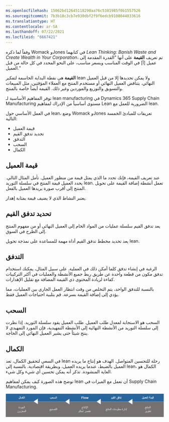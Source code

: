 ```yaml
---
ms.openlocfilehash: 15062bd12645118290aa76c5381985f0b1557526
ms.sourcegitcommit: 7b3b18c3cb7e930dbf2f9f6edcb9108044033616
ms.translationtype: HT
ms.contentlocale: ar-SA
ms.lasthandoff: 07/22/2021
ms.locfileid: "6667421"
---
```

وفقاً لما ذكره Womack وJones في كتابهما *Lean Thinking: Banish Waste and Create Wealth in Your Corporation*، تم تعريف **القيمة** على أنها "القدرة المقدمة إلى عميل [أ] في الوقت المناسب وبسعر مناسب، على النحو المحدد في كل حالة من قبل العميل." 

**القيمة** هي نقطة البداية الحاسمة لتفكير lean ولا يمكن تحديدها إلا من قبل العميل النهائي. يتناقض العميل النهائي أو مستخدم المنتج مع العملاء المؤقتين، مثل المبيعات والتسويق والتوزيع والموردين وغير ذلك. القيمة أيضاً خاصة بالمنتج.

توفر المفاهيم الأساسية لـ lean manufacturing في Dynamics 365 Supply Chain Manufacturing مستوى أساسياً من الإدراك لمفاهيم Lean الضرورية للعمل مع lean.

في العمل الأساسي حول lean، وضع Womack وJones تعريفات للمبادئ الخمسة التالية:

-   قيمة العميل
-   تحديد تدفق القيم
-   التدفق
-   السحب
-   الكمال

## <a name="customer-value"></a>قيمة العميل


عند تعريف القيمة، فإنك تحدد ما الذي يمثل قيمة من منظور العميل. تأمل المثال التالي. يحدد العميل قيمة المنتج في سلسلة التوريد lean. تعمل أنشطة إضافة القيمة على تحويل المنتج إلى أقرب صورة يريدها العميل بالفعل.

يعتبر النشاط الذي لا يضيف قيمة بمثابة إهدار. 

## <a name="identify-the-value-stream"></a>تحديد تدفق القيم
 
يعد تدفق القيم سلسلة عمليات من المواد الخام إلى العميل النهائي أو من مفهوم المنتج إلى الطرح في السوق.


يعد تحديد مخطط تدفق القيم أداة مهمة للمساعدة على نمذجة تحويل lean. 

## <a name="flow"></a>التدفق
 

الرغبة في إنشاء تدفق كلما أمكن ذلك في العملية. على سبيل المثال، يمكنك استخدام تدفق مكون من قطعة واحدة عن طريق ربط جميع الأنشطة والعمليات في أكثر التركيبات كفاءة لزيادة المحتوى ذي القيمة المضافة مع تقليل الإهدارات.

بالنسبة للتدفق الواحد، يتم التخلص من وقت انتظار العمل الجاري بين العمليات، مما يؤدي إلى إضافة القيمة بسرعة.
قم بتلبية احتياجات العميل فقط.

## <a name="pull"></a>السحب
 

السحب هو الاستجابة لمعدل طلب العميل. طلب العميل يقود سلسلة التوريد. إذا نظرت إلى سلسلة التوريد من الأنشطة النهائية إلى الأنشطة التمهيدية، فإن المورد التمهيدي لا ينتج شيئاً حتى يشير العميل النهائي إلى الحاجة.

## <a name="perfection"></a>الكمال
 

في السعي لتحقيق الكمال، تعد lean رحلة للتحسين المتواصل.
الهدف هو إنتاج ما يريده العميل بالضبط، عندما يريده العميل، وبطريقة اقتصادية. بالنسبة إلى lean، الكمال هو الغاية المنشودة. تذكر أنه يمكن تحسين أي شيء وكل شيء.

توضح هذه الصورة كيف يمكن لمفاهيم lean أن تعمل مع الميزات في Supply Chain Manufacturing.

![رسم تخطيطي يوضح كيف يمكن لمفاهيم lean أن تعمل مع الميزات في Supply Chain Manufacturing](../media/lean-manufacturing-1.png) 
